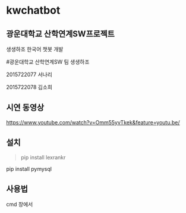 # kwchatbot
## 광운대학교 산학연계SW프로젝트 

생생하조 한국어 챗봇 개발  


  

#광운대학교 산학연계SW 팀 생생하조

2015722077 서나리

2015722078 김소희

## 시연 동영상
<https://www.youtube.com/watch?v=Omm55yvTkek&feature=youtu.be/>


## 설치
>pip install lexrankr

pip install pymysql




## 사용법
cmd 창에서 
